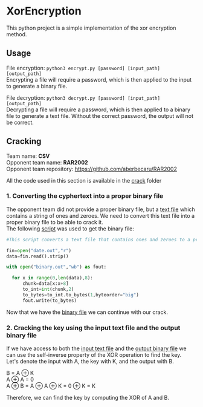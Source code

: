 # XorEncryption

This python project is a simple implementation of the xor encryption method. 


## Usage
  File encryption:
  ``` python3 encrypt.py [password] [input_path] [output_path] ```  
  Encrypting a file will require a password, which is then applied to the input to generate a binary file.
  
  File decryption:
  ``` python3 decrypt.py [password] [input_path] [output_path] ```  
  Decrypting a file will require a password, which is then applied to a binary file to generate a text file. Without the correct password, the output will not
  be correct.

## Cracking
  Team name: **CSV**  
  Opponent team name: **RAR2002**  
  Opponent team repository: https://github.com/aberbecaru/RAR2002
  
  All the code used in this section is available in the [crack](crack) folder
  ### 1. Converting the cyphertext into a proper binary file
  The opponent team did not provide a proper binary file, but a [text file](https://github.com/aberbecaru/RAR2002/blob/master/date.out) which contains a string of ones and zeroes. We need to convert this text file into a proper binary file to be able to crack it.  
  The following [script](crack/get_data.py) was used to get the binary file:  
  ```python
  #This script converts a text file that contains ones and zeroes to a proper binary file. 

fin=open("date.out","r")
data=fin.read().strip()

with open("binary.out","wb") as fout:

    for x in range(0,len(data),8):
        chunk=data[x:x+8]
        to_int=int(chunk,2)
        to_bytes=to_int.to_bytes(1,byteorder="big")
        fout.write(to_bytes)

```
Now that we have the [binary file](crack/binary.out) we can continue with our crack.

### 2. Cracking the key using the input text file and the output binary file
If we have access to both the [input text file](https://github.com/aberbecaru/RAR2002/blob/master/date.in) and the [output binary file](crack/binary.out) we can use the self-inverse property of the XOR operation to find the key.  
Let's denote the input with A, the key with K, and the output with B.

B = A ⊕ K  
A ⊕ A = 0  
A ⊕ B = A ⊕ A ⊕ K = 0 ⊕ K = K  

Therefore, we can find the key by computing the XOR of A and B.


